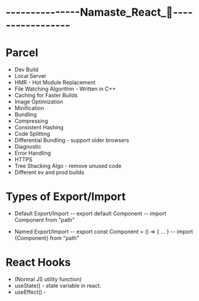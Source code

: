 # ---------------Namaste_React_🚀-----------------

# Parcel
- Dev Build
- Local Server
- HMR - Hot Module Replacement
- File Watching Algorithm - Written in C++
- Caching for Faster Builds
- Image Optimization
- Minification 
- Bundling
- Compressing
- Consistent Hashing
- Code Splitting
- Differential Bundling - support older browsers
- Diagnostic
- Error Handling
- HTTPS
- Tree Shacking Algo - remove unused code 
- Different ev and prod builds


# Types of Export/Import

- Default Export/Import
    -- export default Component
    -- import Component from "path"

- Named Export/Import
    -- export const Component = () => {
        ...
    }
    -- import {Component} from "path"


# React Hooks
  - (Normal JS utility function)
  - useState() - state variable in react.
  - useEffect() - 

